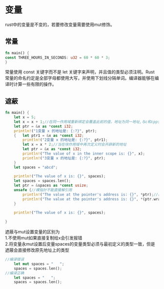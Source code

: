 # 变量
rust中的变量是不变的，若要修改变量需要使用mut修饰。
## 常量
```rust
fn main() {
const THREE_HOURS_IN_SECONDS: u32 = 60 * 60 * 3;
}

```
常量使用 const 关键字而不是 let 关键字来声明，并且值的类型必须注明。Rust 常量的命名约定是全部字母都使用大写，并使用下划线分隔单词。编译器能够在编译时计算一些有限的操作。
## 遮蔽
```rust
fn main() {
    let x = 5;
    let x = x + 1;//在同一作用域重新绑定会覆盖此前的值，地址为同一地址,与c和cpp会报错重定义不同
    let ptr = &x as *const i32;
    println!("1变量 x 的地址是: {:?}", ptr);
    {   let ptr1 = &x as *const i32;
        println!("2变量 x 的地址是: {:?}", ptr1);
        let x = x * 2;//当在块作用域中再次定义时会开辟新的地址
        let ptr = &x as *const i32;
        println!("The value of x in the inner scope is: {}", x);
        println!("3变量 x 的地址是: {:?}", ptr);
    }
    let spaces = "abcd";
    
    println!("The value of x is: {}", spaces);
    let spaces = spaces.len();
    let ptr = &spaces as *const usize;
    unsafe {//裸指针不能直接解引用
        println!("The value at the pointer's address is: {}", *ptr);//覆盖了原有的字符的值
        println!("The value at the pointer's address is: {}", *(ptr.wrapping_add(1)));//后续的空间
    }
    
    println!("The value of x is: {}", spaces);
    
}
```
遮蔽与mut设置变量的区别为\
1.不使用mut如果直接复制给x会引发报错\
2.将变量永mut设置后变量spaces的变量类型必须与最初定义的类型一致，但是遮蔽会直接修改原先地址上的类型

```rust
//编译错误
    let mut spaces = "   ";
    spaces = spaces.len();
//编译正确
    let spaces = "   ";
    spaces = spaces.len();
```